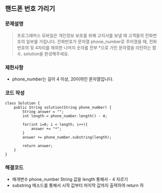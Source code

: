 
## 핸드폰 번호 가리기

### 문제설명
> 프로그래머스 모바일은 개인정보 보호를 위해 고지서를 보낼 때 고객들의 전화번호의 일부를 가립니다.
전화번호가 문자열 phone_number로 주어졌을 때, 전화번호의 뒷 4자리를 제외한 나머지 숫자를 전부 *으로 가린 문자열을 리턴하는 함수, solution을 완성해주세요.

### 제한사항
+ phone_number는 길이 4 이상, 20이하인 문자열입니다.


### 코드 작성
~~~
class Solution {
    public String solution(String phone_number) {
        String answer = "";
        int length = phone_number.length() - 4;
        
        for(int i=0; i < length; i++){
            answer += "*";
        }
        answer += phone_number.substring(length);
        
        return answer;
    }
}
~~~

### 해결코드
+ 매개변수 phone_number String 값을 length 통해서 - 4 자르기 
+ substring 메소드를 통해서 시작 값부터 마지막 값까지 출력하여 return 하 


